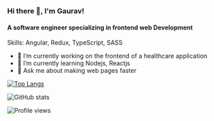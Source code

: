 ### Hi there 👋, I'm Gaurav!
#### A software engineer specializing in frontend web Development

Skills: Angular, Redux, TypeScript, SASS

- 🔭 I’m currently working on the frontend of a healthcare application 
- 🌱 I’m currently learning Nodejs, Reactjs 
- 💬 Ask me about making web pages faster 

[![Top Langs](https://github-readme-stats.vercel.app/api/top-langs/?username=gauravbnsl)](https://github.com/anuraghazra/github-readme-stats)

![GitHub stats](https://github-readme-stats.vercel.app/api?username=gauravbnsl&show_icons=true)  

![Profile views](https://gpvc.arturio.dev/gauravbnsl)  

